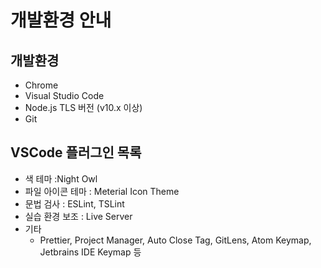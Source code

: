 # 개발환경 안내
## 개발환경
- Chrome
- Visual Studio Code
- Node.js TLS 버전 (v10.x 이상)
- Git

## VSCode 플러그인 목록
- 색 테마 :Night Owl
- 파일 아이콘 테마 : Meterial Icon Theme
- 문법 검사 : ESLint, TSLint
- 실습 환경 보조 : Live Server
- 기타
  - Prettier, Project Manager, Auto Close Tag, GitLens, Atom Keymap, Jetbrains IDE Keymap 등